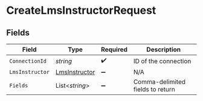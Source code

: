 # CreateLmsInstructorRequest


## Fields

| Field                                                     | Type                                                      | Required                                                  | Description                                               |
| --------------------------------------------------------- | --------------------------------------------------------- | --------------------------------------------------------- | --------------------------------------------------------- |
| `ConnectionId`                                            | *string*                                                  | :heavy_check_mark:                                        | ID of the connection                                      |
| `LmsInstructor`                                           | [LmsInstructor](../../Models/Components/LmsInstructor.md) | :heavy_minus_sign:                                        | N/A                                                       |
| `Fields`                                                  | List<*string*>                                            | :heavy_minus_sign:                                        | Comma-delimited fields to return                          |